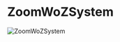 # ZoomWoZSystem

![ZoomWoZSystem](https://user-images.githubusercontent.com/36182771/117532024-67b09580-b020-11eb-97dc-1ae02c4069f5.PNG)
